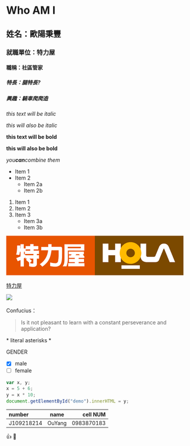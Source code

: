 # Who AM I

## 姓名：歐陽秉豐 

### 就職單位：特力屋

#### 職稱：社區管家

##### 特長：腿特長?

##### 興趣：騎車爬爬造

*this text will be italic*

_this will also be italic_

**this text will be bold**

**this will also be bold**

*you**can**combine them*

* Item 1
* Item 2
  * Item 2a
  * Item 2b
  
1. Item 1
1. Item 2
1. Item 3
   * Item 3a
   * Item 3b
   
![TLW](TLW.png "特力屋") 

[特力屋](https://www.trplus.com.tw/)

![](https://i.imgur.com/9cgQVqD.png)

Confucius：
>Is it not pleasant to learn with a constant perseverance and application?

\* literal asterisks \*

GENDER
- [X] male
- [ ] female

``` javascript
var x, y;
x = 5 + 6;
y = x * 10;
document.getElementById("demo").innerHTML = y;
```
|number|name|cell NUM|
|:---|:---:|---:|
|J109218214|OuYang|0983870183|

:+1: :metal:
